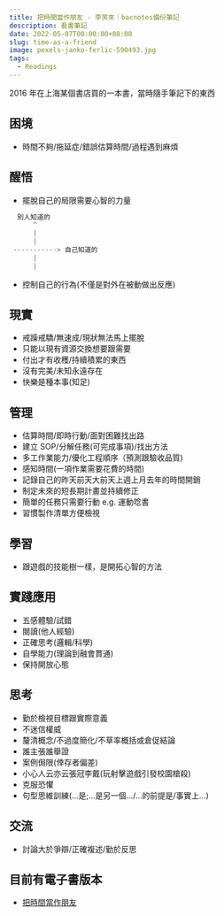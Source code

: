 ```yaml
---
title: 把時間當作朋友 - 李笑來｜bacnotes備份筆記
description: 看書筆記
date: 2022-05-07T00:00:00+08:00
slug: time-as-a-friend
image: pexels-janko-ferlic-590493.jpg
tags:
  - Readings
---
```


2016 年在上海某個書店買的一本書，當時隨手筆記下的東西

## 困境

- 時間不夠/拖延症/錯誤估算時間/過程遇到麻煩

## 醒悟

- 擺脫自己的局限需要心智的力量

```js
  別人知道的
      ^
      |
      |
 -----------> 自己知道的
      |
      |
```

- 控制自己的行為(不僅是對外在被動做出反應)

## 現實

- 戒躁戒驕/無速成/現狀無法馬上擺脫
- 只能以現有資源交換想要跟需要
- 付出才有收穫/持續積累的東西
- 沒有完美/未知永遠存在
- 快樂是種本事(知足)

## 管理

- 估算時間/即時行動/面對困難找出路
- 建立 SOP/分解任務(可完成事項)/找出方法
- 多工作業能力/優化工程順序（預測跟驗收品質)
- 感知時間(一項作業需要花費的時間)
- 記錄自己的昨天前天大前天上週上月去年的時間開銷
- 制定未來的短長期計畫並持續修正
- 簡單的任務只需要行動 e.g. 運動唸書
- 習慣製作清單方便檢視

## 學習

- 跟遊戲的技能樹一樣，是開拓心智的方法

## 實踐應用

- 五感體驗/試錯
- 閱讀(他人經驗)
- 正確思考(邏輯/科學)
- 自學能力(理論到融會貫通)
- 保持開放心態

## 思考

- 勤於檢視目標跟實際意義
- 不迷信權威
- 釐清概念/不過度簡化/不草率概括或倉促結論
- 誰主張誰舉證
- 案例侷限(倖存者偏差)
- 小心人云亦云張冠李戴(玩射擊遊戲引發校園槍殺)
- 克服恐懼
- 句型思維訓練(...是;...是另一個.../...的前提是/事實上...)

## 交流

- 討論大於爭辯/正確複述/勤於反思

## 目前有電子書版本

- [把時間當作朋友](https://github.com/xiaolai/time-as-a-friend)
